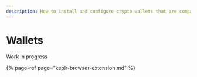 ```yaml
---
description: How to install and configure crypto wallets that are compatible with Juno
---
```


# Wallets

Work in progress

{% page-ref page="keplr-browser-extension.md" %}



